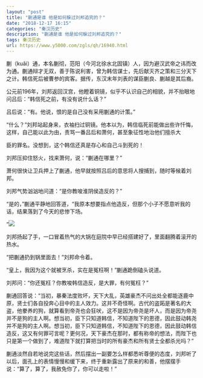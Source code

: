 ```yaml
---
layout: "post"
title: "蒯通是谁 他是如何躲过刘邦追究的？"
date: "2018-12-17 16:15"
categories: "秦汉历史"
description: "蒯通是谁 他是如何躲过刘邦追究的？"
tags: 秦汉历史
url: https://www.y5000.com/zgls/qh/16940.html
---
```






蒯（kuǎi）通，本名蒯彻，范阳（今河北徐水北固镇）人，因为避汉武帝之讳而改为通。蒯通辩才无双，善于陈说利害，曾为韩信谋士，先后献灭齐之策和三分天下之计。韩信死后被曹参的宾客。据传，东汉末年刘表的谋臣蒯良、蒯越是其后裔。

公元前196年，刘邦返回汉宫，他瞪着铜镜，似乎不认识自己的相貌，并不抬眼地问吕后：“韩信死之前，有没有说什么话？”

吕后说：“有。他说，恨的是自己没有采用蒯通的计策。”

“什么？”刘邦站起身来，衣袖扫过铜镜。他本以为，韩信临死前能做出些许忏悔，这样，自己能以此为由，责骂一番吕后和萧何，甚至象征性地治他们擅杀大

臣的罪名。没想到，这个韩信还真是存心和自己斗到死的！

刘邦压抑住怒火，找来萧何，说：“蒯通在哪里？”

萧何很快让卫兵押上了蒯通，他早就按照吕后的意思将人搜捕到，随时等候着刘邦。

刘邦气势汹汹地问道：“是你教唆淮阴侯造反的？”

“是的，”蒯通平静地回答道，“我原本想要指点他造反，但那个小子不愿意听我的话，结果落到了今天的悲惨下场。

”![](https://img.y5000.com/uploads/allimg/170314/1429445094-0.jpg)

刘邦扬起了手，一口冒着热气的大锅在庭院中早已经搭建好了，里面翻腾着滚开的热水。

“把蒯通扔到锅里面去！”刘邦命令着。

“皇上，我因为这个就被烹杀，实在是冤枉啊！”蒯通跪倒磕头说道。

刘邦问：“你还冤枉？你教唆韩信造反，是大罪，有何冤枉？”

蒯通回答说：“当初，暴秦法度败坏，天下大乱，英雄豪杰不问出处全都能逐鹿中原，贤士们各自投奔心目中的主人效力。这并不奇怪啊。古代的盗跖是著名的大盗，他豢养的狗，就算看到帝尧也会狂吠，这不是因为帝尧是坏人，而是因为帝尧并不是狗的主人啊。想当初，臣下只知道韩信，不知道陛下的恩德，因此鼓动韩尧并不是狗的主人啊。想当初，臣下只知道韩信，不知道陛下的恩德，因此鼓动韩信造反，这又有何罪可言呢？更何况，天下豪杰在那时，都有称帝的想法，而陛下也只是第一个做到了，难道陛下就打算把当时的所有豪杰和所有贤士全都杀光吗？”

蒯通淡然自若地说完这些话，然后摆出一副要怎么样都悉听尊便的态度，刘邦听了以后，面孔上的表情慢慢和缓下来，终于重新露出了原来的和善，他摆摆手说：“算了，算了，我赦免你了，你可以走啦！”

